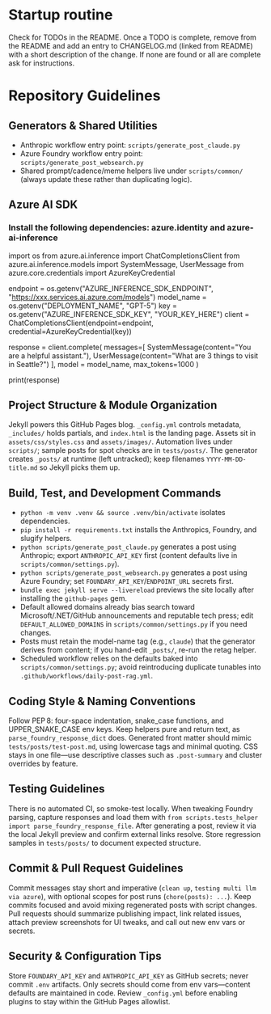 # Startup routine
Check for TODOs in the README. Once a TODO is complete, remove from the README and add an entry to CHANGELOG.md (linked from README) with a short description of the change. If none are found or all are complete ask for instructions.

# Repository Guidelines

## Generators & Shared Utilities
- Anthropic workflow entry point: `scripts/generate_post_claude.py`
- Azure Foundry workflow entry point: `scripts/generate_post_websearch.py`
- Shared prompt/cadence/meme helpers live under `scripts/common/` (always update these rather than duplicating logic).

## Azure AI SDK
### Install the following dependencies: azure.identity and azure-ai-inference
import os
from azure.ai.inference import ChatCompletionsClient
from azure.ai.inference.models import SystemMessage, UserMessage
from azure.core.credentials import AzureKeyCredential

endpoint = os.getenv("AZURE_INFERENCE_SDK_ENDPOINT", "https://xxx.services.ai.azure.com/models")
model_name = os.getenv("DEPLOYMENT_NAME", "GPT-5")
key = os.getenv("AZURE_INFERENCE_SDK_KEY", "YOUR_KEY_HERE")
client = ChatCompletionsClient(endpoint=endpoint, credential=AzureKeyCredential(key))

response = client.complete(
  messages=[
    SystemMessage(content="You are a helpful assistant."),
    UserMessage(content="What are 3 things to visit in Seattle?")
  ],
  model = model_name,
  max_tokens=1000
)

print(response)

## Project Structure & Module Organization
Jekyll powers this GitHub Pages blog. `_config.yml` controls metadata, `_includes/` holds partials, and `index.html` is the landing page. Assets sit in `assets/css/styles.css` and `assets/images/`. Automation lives under `scripts/`; sample posts for spot checks are in `tests/posts/`. The generator creates `_posts/` at runtime (left untracked); keep filenames `YYYY-MM-DD-title.md` so Jekyll picks them up.

## Build, Test, and Development Commands
- `python -m venv .venv && source .venv/bin/activate` isolates dependencies.
- `pip install -r requirements.txt` installs the Anthropics, Foundry, and slugify helpers.
- `python scripts/generate_post_claude.py` generates a post using Anthropic; export `ANTHROPIC_API_KEY` first (content defaults live in `scripts/common/settings.py`).
- `python scripts/generate_post_websearch.py` generates a post using Azure Foundry; set `FOUNDARY_API_KEY`/`ENDPOINT_URL` secrets first.
- `bundle exec jekyll serve --livereload` previews the site locally after installing the `github-pages` gem.
- Default allowed domains already bias search toward Microsoft/.NET/GitHub announcements and reputable tech press; edit `DEFAULT_ALLOWED_DOMAINS` in `scripts/common/settings.py` if you need changes.
- Posts must retain the model-name tag (e.g., `claude`) that the generator derives from content; if you hand-edit `_posts/`, re-run the retag helper.
- Scheduled workflow relies on the defaults baked into `scripts/common/settings.py`; avoid reintroducing duplicate tunables into `.github/workflows/daily-post-rag.yml`.

## Coding Style & Naming Conventions
Follow PEP 8: four-space indentation, snake_case functions, and UPPER_SNAKE_CASE env keys. Keep helpers pure and return text, as `parse_foundry_response_dict` does. Generated front matter should mimic `tests/posts/test-post.md`, using lowercase tags and minimal quoting. CSS stays in one file—use descriptive classes such as `.post-summary` and cluster overrides by feature.

## Testing Guidelines
There is no automated CI, so smoke-test locally. When tweaking Foundry parsing, capture responses and load them with `from scripts.tests_helper import parse_foundry_response_file`. After generating a post, review it via the local Jekyll preview and confirm external links resolve. Store regression samples in `tests/posts/` to document expected structure.

## Commit & Pull Request Guidelines
Commit messages stay short and imperative (`clean up`, `testing multi llm via azure`), with optional scopes for post runs (`chore(posts): ...`). Keep commits focused and avoid mixing regenerated posts with script changes. Pull requests should summarize publishing impact, link related issues, attach preview screenshots for UI tweaks, and call out new env vars or secrets.

## Security & Configuration Tips
Store `FOUNDARY_API_KEY` and `ANTHROPIC_API_KEY` as GitHub secrets; never commit `.env` artifacts. Only secrets should come from env vars—content defaults are maintained in code. Review `_config.yml` before enabling plugins to stay within the GitHub Pages allowlist.
